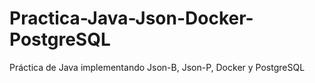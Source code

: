 # Practica-Java-Json-Docker-PostgreSQL
Práctica de Java implementando Json-B, Json-P, Docker y PostgreSQL
